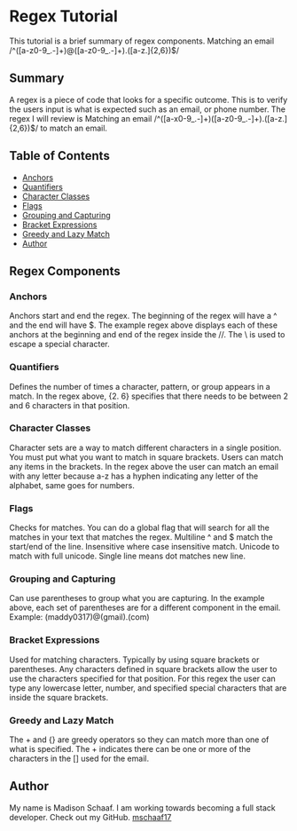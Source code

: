 # Regex Tutorial
 
This tutorial is a brief summary of regex components.
Matching an email
/^([a-z0-9_\.-]+)@([a-z0-9_\.-]+)\.([a-z\.]{2,6})$/

 
 
## Summary
 
A regex is a piece of code that looks for a specific outcome. This is to verify the users input is what is expected such as an email, or phone number. The regex I will review is Matching an email
/^([a-x0-9_\.-]+)([a-z0-9_\.-]+)\.([a-z\.]{2,6})$/ to match an email.
 
 
## Table of Contents
 
- [Anchors](#anchors)
- [Quantifiers](#quantifiers)
- [Character Classes](#character-classes)
- [Flags](#flags)
- [Grouping and Capturing](#grouping-and-capturing)
- [Bracket Expressions](#bracket-expressions)
- [Greedy and Lazy Match](#greedy-and-lazy-match)
- [Author](#author)
 
## Regex Components
 
### Anchors
Anchors start and end the regex. The beginning of the regex will have a ^ and the end will have $. The example regex above displays each of these anchors at the beginning and end of the regex inside the //. The \ is used to escape a special character.
 
 
### Quantifiers
Defines the number of times a character, pattern, or group appears in a match. In the regex above, {2. 6} specifies that there needs to be between 2 and 6 characters in that position.
 
 
### Character Classes
Character sets are a way to match different characters in a single position. You must put what you want to match in square brackets.  Users can match any items in the brackets. In the regex above the user can match an email with any letter because a-z has a hyphen indicating any letter of the alphabet, same goes for numbers.
 
### Flags
Checks for matches. You can do a global flag that will search for all the matches in your text that matches the regex. Multiline ^ and $ match the start/end of the line. Insensitive where case insensitive match. Unicode to match with full unicode. Single line means dot matches new line.
 
### Grouping and Capturing
Can use parentheses to group what you are capturing. In the example above, each set of parentheses are for a different component in the email. Example: (maddy0317)@(gmail).(com)
 
### Bracket Expressions
Used for matching characters. Typically by using square brackets or parentheses. Any characters defined in square brackets allow the user to use the characters specified for that position. For this regex the user can type any lowercase letter, number, and specified special characters that are inside the square brackets.
 
 
### Greedy and Lazy Match
The + and {} are greedy operators so they can match more than one of what is specified. The + indicates there can be one or more of the characters in the [] used for the email.
 
 
 
## Author
 
My name is Madison Schaaf. I am working towards becoming a full stack developer. Check out my GitHub.
[mschaaf17](https://github.com/mschaaf17)
